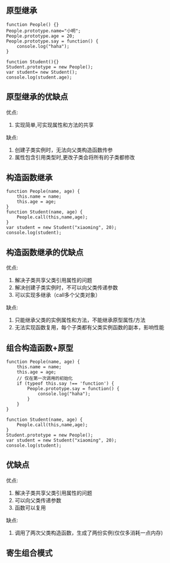 ## 原型继承

```
function People() {}
People.prototype.name="小明";
People.prototype.age = 20;
People.prototype.say = function() {
    console.log("haha");
}

function Student(){}
Student.prototype = new People();
var student= new Student();
console.log(student.age);
```
## 原型继承的优缺点
优点:

1. 实现简单,可实现属性和方法的共享

缺点:

1. 创建子类实例时，无法向父类构造函数传参
2. 属性包含引用类型时,更改子类会将所有的子类都修改

## 构造函数继承

```
function People(name, age) {
    this.name = name;
    this.age = age;
}
function Student(name, age) {
    People.call(this,name,age);
}
var student = new Student("xiaoming", 20);
console.log(student);
```
## 构造函数继承的优缺点

优点:

1. 解决子类共享父类引用属性的问题
2. 解决创建子类实例时，不可以向父类传递参数
3. 可以实现多继承（call多个父类对象）

缺点:

1. 只能继承父类的实例属性和方法，不能继承原型属性/方法
2. 无法实现函数复用，每个子类都有父类实例函数的副本，影响性能

## 组合构造函数+原型

```
function People(name, age) {
    this.name = name;
    this.age = age;
    // 仅在第一次调用的初始化
    if (typeof this.say !== 'function') {
        People.prototype.say = function() {
            console.log("haha");
        }
    }
}

function Student(name, age) {
    People.call(this,name,age);
}
Student.prototype = new People();
var student = new Student("xiaoming", 20);
console.log(student);

```
## 优缺点
优点:

1. 解决子类共享父类引用属性的问题
2. 可以向父类传递参数
3. 函数可以复用

缺点:

1. 调用了两次父类构造函数，生成了两份实例(仅仅多消耗一点内存)

## 寄生组合模式









